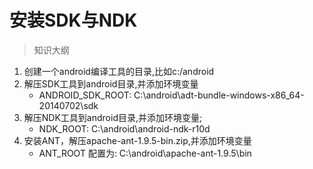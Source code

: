 # 安装SDK与NDK

> 知识大纲
1. 创建一个android编译工具的目录,比如c:/android
2. 解压SDK工具到android目录,并添加环境变量
    * ANDROID_SDK_ROOT: C:\android\adt-bundle-windows-x86_64-20140702\sdk
3. 解压NDK工具到android目录,并添加环境变量;
    * NDK_ROOT: C:\android\android-ndk-r10d
4. 安装ANT，解压apache-ant-1.9.5-bin.zip,并添加环境变量
    * ANT_ROOT 配置为: C:\android\apache-ant-1.9.5\bin
